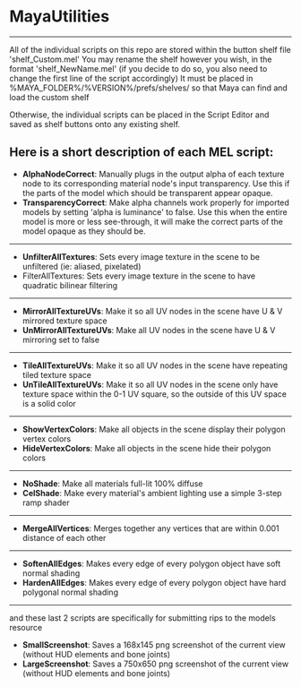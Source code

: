 # MayaUtilities
---
All of the individual scripts on this repo are stored within the button shelf file 'shelf_Custom.mel'
You may rename the shelf however you wish, in the format 'shelf_NewName.mel' (if you decide to do so, you also need to change the first line of the script accordingly)
It must be placed in %MAYA_FOLDER%/%VERSION%/prefs/shelves/ so that Maya can find and load the custom shelf

Otherwise, the individual scripts can be placed in the Script Editor and saved as shelf buttons onto any existing shelf.

Here is a short description of each MEL script:
---
- **AlphaNodeCorrect**: Manually plugs in the output alpha of each texture node to its corresponding material node's input transparency. Use this if the parts of the model which should be transparent appear opaque.
- **TransparencyCorrect**: Make alpha channels work properly for imported models by setting 'alpha is luminance' to false. Use this when the entire model is more or less see-through, it will make the correct parts of the model opaque as they should be.
---
- **UnfilterAllTextures**: Sets every image texture in the scene to be unfiltered (ie: aliased, pixelated)
- FilterAllTextures: Sets every image texture in the scene to have quadratic bilinear filtering
---
- **MirrorAllTextureUVs**: Make it so all UV nodes in the scene have U & V mirrored texture space
- **UnMirrorAllTextureUVs**: Make all UV nodes in the scene have U & V mirroring set to false
---
- **TileAllTextureUVs**: Make it so all UV nodes in the scene have repeating tiled texture space
- **UnTileAllTextureUVs**: Make it so all UV nodes in the scene only have texture space within the 0-1 UV square, so the outside of this UV space is a solid color
---
- **ShowVertexColors**: Make all objects in the scene display their polygon vertex colors
- **HideVertexColors**: Make all objects in the scene hide their polygon colors
---
- **NoShade**: Make all materials full-lit 100% diffuse
- **CelShade**: Make every material's ambient lighting use a simple 3-step ramp shader
---
- **MergeAllVertices**: Merges together any vertices that are within 0.001 distance of each other
---
- **SoftenAllEdges**: Makes every edge of every polygon object have soft normal shading
- **HardenAllEdges**: Makes every edge of every polygon object have hard polygonal normal shading
---
and these last 2 scripts are specifically for submitting rips to the models resource
- **SmallScreenshot**: Saves a 168x145 png screenshot of the current view (without HUD elements and bone joints)
- **LargeScreenshot**: Saves a 750x650 png screenshot of the current view (without HUD elements and bone joints)
